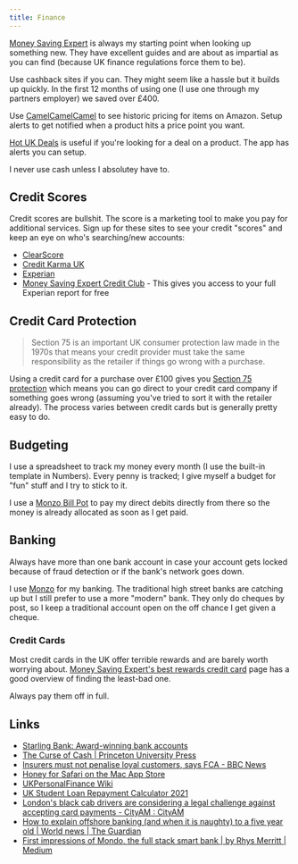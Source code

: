```yaml
---
title: Finance
---
```


[Money Saving Expert](https://www.moneysavingexpert.com/) is always my starting point when looking up something new. They have excellent guides and are about as impartial as you can find (because UK finance regulations force them to be).

Use cashback sites if you can. They might seem like a hassle but it builds up quickly. In the first 12 months of using one (I use one through my partners employer) we saved over £400.

Use [CamelCamelCamel](https://uk.camelcamelcamel.com) to see historic pricing for items on Amazon. Setup alerts to get notified when a product hits a price point you want.

[Hot UK Deals](https://www.hotukdeals.com/) is useful if you're looking for a deal on a product. The app has alerts you can setup.

I never use cash unless I absolutey have to.

## Credit Scores

Credit scores are bullshit. The score is a marketing tool to make you pay for additional services. Sign up for these sites to see your credit "scores" and keep an eye on who's searching/new accounts:

- [ClearScore](https://www.clearscore.com/)
- [Credit Karma UK](https://www.creditkarma.co.uk/)
- [Experian](https://www.experian.co.uk/)
- [Money Saving Expert Credit Club](https://www.moneysavingexpert.com/creditclub/) - This gives you access to your full Experian report for free


## Credit Card Protection

> Section 75 is an important UK consumer protection law made in the 1970s that means your credit provider must take the same responsibility as the retailer if things go wrong with a purchase. 

Using a credit card for a purchase over £100 gives you [Section 75 protection](https://www.moneysavingexpert.com/reclaim/section75-protect-your-purchases/) which means you can go direct to your credit card company if something goes wrong (assuming you've tried to sort it with the retailer already). The process varies between credit cards but is generally pretty easy to do.

## Budgeting

I use a spreadsheet to track my money every month (I use the built-in template in Numbers). Every penny is tracked; I give myself a budget for "fun" stuff and I try to stick to it. 

I use a [Monzo Bill Pot](https://monzo.com/help/budgeting-overdrafts-savings/web-bill-pots) to pay my direct debits directly from there so the money is already allocated as soon as I get paid.

## Banking

Always have more than one bank account in case your account gets locked because of fraud detection or if the bank's network goes down.

I use [Monzo](https://monzo.com) for my banking. The traditional high street banks are catching up but I still prefer to use a more "modern" bank. They only do cheques by post, so I keep a traditional account open on the off chance I get given a cheque.

### Credit Cards

Most credit cards in the UK offer terrible rewards and are barely worth worrying about. [Money Saving Expert's best rewards credit card](https://www.moneysavingexpert.com/credit-cards/best-credit-card-rewards/) page has a good overview of finding the least-bad one.

Always pay them off in full.

## Links

- [Starling Bank: Award-winning bank accounts](https://www.starlingbank.com/)
- [The Curse of Cash | Princeton University Press](https://press.princeton.edu/books/hardcover/9780691172132/the-curse-of-cash)
- [Insurers must not penalise loyal customers, says FCA - BBC News](https://www.bbc.co.uk/news/business-57270415)
- [‎Honey for Safari on the Mac App Store](https://apps.apple.com/gb/app/honey-for-safari/id1472777122?mt=12)
- [UKPersonalFinance Wiki](https://ukpersonal.finance/)
- [UK Student Loan Repayment Calculator 2021](https://www.yourslrc.co.uk/)
- [London's black cab drivers are considering a legal challenge against accepting card payments - CityAM : CityAM](https://www.cityam.com/londons-black-cab-drivers-considering-legal-challenge/)
- [How to explain offshore banking (and when it is naughty) to a five year old | World news | The Guardian](https://www.theguardian.com/world/2016/apr/05/how-to-explain-offshore-banking-and-when-it-is-naughty-to-a-5-year-old)
- [First impressions of Mondo, the full stack smart bank | by Rhys Merritt | Medium](https://medium.com/@rhysmerritt/first-impressions-of-mondo-the-full-stack-smart-bank-10ca8c36d7be)
